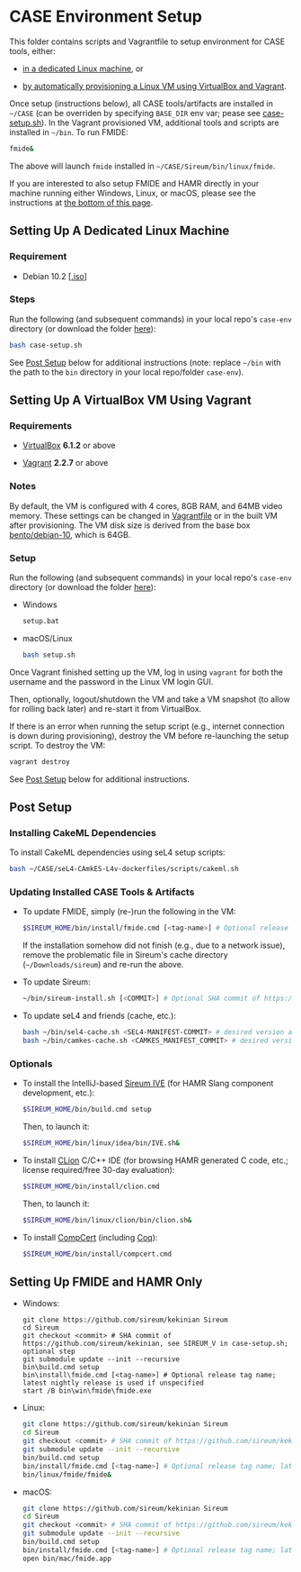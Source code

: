 # CASE Environment Setup

This folder contains scripts and Vagrantfile to setup environment for CASE tools, either:

* [in a dedicated Linux machine](#setting-up-a-dedicated-linux-machine), or

* [by automatically provisioning a Linux VM using VirtualBox and Vagrant](#setting-up-a-virtualbox-vm-using-vagrant).

Once setup (instructions below), all CASE tools/artifacts are installed in ``~/CASE`` 
(can be overriden by specifying ``BASE_DIR`` env var; pease see [case-setup.sh](case-setup.sh)).
In the Vagrant provisioned VM, additional tools and scripts are installed in ``~/bin``.  To run FMIDE:

```bash
fmide&
```

The above will launch ``fmide`` installed in ``~/CASE/Sireum/bin/linux/fmide``.

If you are interested to also setup FMIDE and HAMR directly in your machine running either Windows, Linux, or macOS, please see the instructions at [the bottom of this page](#setting-up-fmide-and-hamr-only).

## Setting Up A Dedicated Linux Machine

### Requirement

* Debian 10.2 [[.iso](https://cdimage.debian.org/mirror/cdimage/archive/10.2.0/amd64/iso-cd/debian-10.2.0-amd64-xfce-CD-1.iso)]

### Steps

Run the following (and subsequent commands) in your local repo's ``case-env`` directory 
(or download the folder [here](https://downgit.github.io/#/home?url=https://github.com/loonwerks/CASE/tree/master/TA5/case-env)):

```bash
bash case-setup.sh
```

See [Post Setup](#post-setup) below for additional instructions (note: replace ``~/bin`` with the path to the ``bin`` directory
in your local repo/folder ``case-env``).


## Setting Up A VirtualBox VM Using Vagrant

### Requirements

* [VirtualBox](https://www.virtualbox.org/) **6.1.2** or above

* [Vagrant](https://www.vagrantup.com/) **2.2.7** or above

### Notes

By default, the VM is configured with 4 cores, 8GB RAM, and 64MB video memory.
These settings can be changed in [Vagrantfile](Vagrantfile) or in the built VM after provisioning.
The VM disk size is derived from the base box [bento/debian-10](https://app.vagrantup.com/bento/boxes/debian-10), which is 64GB.

### Setup

Run the following (and subsequent commands) in your local repo's ``case-env`` directory
(or download the folder [here](https://downgit.github.io/#/home?url=https://github.com/loonwerks/CASE/tree/master/TA5/case-env)):

* Windows

  ```bash
  setup.bat
  ```

* macOS/Linux

  ```bash
  bash setup.sh
  ```

Once Vagrant finished setting up the VM, log in using ``vagrant`` for both the username and the password in the Linux VM login GUI.

Then, optionally, logout/shutdown the VM and take a VM snapshot (to allow for rolling back later) and re-start it from VirtualBox.

If there is an error when running the setup script (e.g., internet connection is down during provisioning), destroy the VM before re-launching the setup script.  To destroy the VM:

```bash
vagrant destroy
```

See [Post Setup](#post-setup) below for additional instructions.


## Post Setup

### Installing CakeML Dependencies

To install CakeML dependencies using seL4 setup scripts:

```bash
bash ~/CASE/seL4-CAmkES-L4v-dockerfiles/scripts/cakeml.sh
```

### Updating Installed CASE Tools & Artifacts

* To update FMIDE, simply (re-)run the following in the VM:

  ```bash
  $SIREUM_HOME/bin/install/fmide.cmd [<tag-name>] # Optional release tag name; latest nightly release is used if unspecified 
  ```

  If the installation somehow did not finish (e.g., due to a network issue), remove the problematic file in Sireum's cache directory 
  (``~/Downloads/sireum``) and re-run the above.

* To update Sireum:

  ```bash
  ~/bin/sireum-install.sh [<COMMIT>] # Optional SHA commit of https://github.com/sireum/kekinian; the tip of master is used if unspecified
  ```

* To update seL4 and friends (cache, etc.):

  ```bash
  bash ~/bin/sel4-cache.sh <SEL4-MANIFEST-COMMIT> # desired version as commit SHA of https://github.com/seL4/sel4test-manifest
  bash ~/bin/camkes-cache.sh <CAMKES_MANIFEST_COMMIT> # desired version as commit SHA of https://github.com/seL4/camkes-manifest
  ```

### Optionals

* To install the IntelliJ-based [Sireum IVE](https://github.com/sireum/kekinian)
  (for HAMR Slang component development, etc.):

  ```bash
  $SIREUM_HOME/bin/build.cmd setup
  ```

  Then, to launch it:

  ```bash
  $SIREUM_HOME/bin/linux/idea/bin/IVE.sh&
  ```

* To install [CLion](https://www.jetbrains.com/clion/) C/C++ IDE 
  (for browsing HAMR generated C code, etc.; license required/free 30-day evaluation):

  ```bash
  $SIREUM_HOME/bin/install/clion.cmd
  ```

  Then, to launch it:

  ```bash
  $SIREUM_HOME/bin/linux/clion/bin/clion.sh&
  ```

* To install [CompCert](http://compcert.inria.fr/) (including [Coq](https://coq.inria.fr/)):

  ```bash
  $SIREUM_HOME/bin/install/compcert.cmd
  ```
 
## Setting Up FMIDE and HAMR Only

* Windows:

  ```batch
  git clone https://github.com/sireum/kekinian Sireum
  cd Sireum
  git checkout <commit> # SHA commit of https://github.com/sireum/kekinian, see SIREUM_V in case-setup.sh; optional step
  git submodule update --init --recursive
  bin\build.cmd setup
  bin\install\fmide.cmd [<tag-name>] # Optional release tag name; latest nightly release is used if unspecified
  start /B bin\win\fmide\fmide.exe
  ```

* Linux:

  ```bash
  git clone https://github.com/sireum/kekinian Sireum
  cd Sireum
  git checkout <commit> # SHA commit of https://github.com/sireum/kekinian, see SIREUM_V in case-setup.sh; optional step
  git submodule update --init --recursive
  bin/build.cmd setup
  bin/install/fmide.cmd [<tag-name>] # Optional release tag name; latest nightly release is used if unspecified 
  bin/linux/fmide/fmide&
  ```

* macOS:

  ```bash
  git clone https://github.com/sireum/kekinian Sireum
  cd Sireum
  git checkout <commit> # SHA commit of https://github.com/sireum/kekinian, see SIREUM_V in case-setup.sh; optional step
  git submodule update --init --recursive
  bin/build.cmd setup
  bin/install/fmide.cmd [<tag-name>] # Optional release tag name; latest nightly release is used if unspecified 
  open bin/mac/fmide.app
  ```
